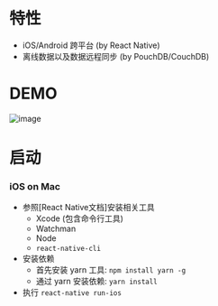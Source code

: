 # 特性

- iOS/Android 跨平台 (by React Native)
- 离线数据以及数据远程同步 (by PouchDB/CouchDB)

# DEMO

![image](http://static.yunfei.me/react-native-accounting-demo.gif)


# 启动

### iOS on Mac

- 参照[React Native文档]安装相关工具
  - Xcode (包含命令行工具)
  - Watchman
  - Node
  - `react-native-cli`
- 安装依赖
  - 首先安装 yarn 工具: `npm install yarn -g`
  - 通过 yarn 安装依赖: `yarn install`
- 执行 `react-native run-ios`
